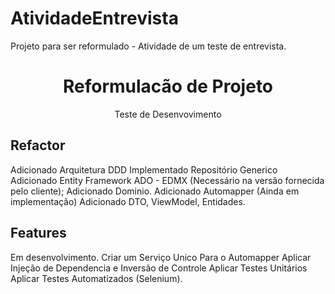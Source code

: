 # AtividadeEntrevista
Projeto para ser reformulado - Atividade de um teste de entrevista.

<h1 align="center"> Reformulacão de Projeto </h1>
<p align="center"> Teste de Desenvovimento </p>

## Refactor
Adicionado Arquitetura DDD
Implementado Repositório Generico
Adicionado Entity Framework ADO - EDMX (Necessário na versão fornecida pelo cliente);
Adicionado Dominio.
Adicionado Automapper (Ainda em implementação)
Adicionado DTO, ViewModel, Entidades.

## Features
Em desenvolvimento.
Criar um Serviço Unico Para o Automapper
Aplicar Injeção de Dependencia e Inversão de Controle
Aplicar Testes Unitários
Aplicar Testes Automatizados (Selenium).
